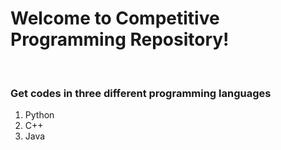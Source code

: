# Welcome to Competitive Programming Repository! 
<br>
<h3> Get codes in three different programming languages</h3>
<ol>
<li>Python</li>
<li>C++</li>
<li>Java</li>
</ol>
